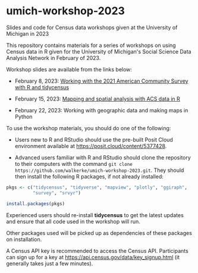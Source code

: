# umich-workshop-2023

Slides and code for Census data workshops given at the University of Michigan in 2023

This repository contains materials for a series of workshops on using Census data in R given for the University of Michigan's Social Science Data Analysis Network in February of 2023.  

Workshop slides are available from the links below:

* February 8, 2023: [Working with the 2021 American Community Survey with R and tidycensus](https://walker-data.com/umich-workshop-2023/acs-2021/#1)

* February 15, 2023: [Mapping and spatial analysis with ACS data in R](https://walker-data.com/umich-workshop-2023/spatial-data/#1)

* February 22, 2023: Working with geographic data and making maps in Python


To use the workshop materials, you should do one of the following: 

- Users new to R and RStudio should use the pre-built Posit Cloud environment available at https://posit.cloud/content/5377428.  

- Advanced users familiar with R and RStudio should clone the repository to their computers with the command `git clone https://github.com/walkerke/umich-workshop-2023.git`.  They should then install the following R packages, if not already installed:

```r
pkgs <- c("tidycensus", "tidyverse", "mapview", "plotly", "ggiraph", 
          "survey", "srvyr")

install.packages(pkgs)
```

Experienced users should re-install __tidycensus__ to get the latest updates and ensure that all code used in the workshop will run.  

Other packages used will be picked up as dependencies of these packages on installation. 

A Census API key is recommended to access the Census API.  Participants can sign up for a key at https://api.census.gov/data/key_signup.html (it generally takes just a few minutes). 
